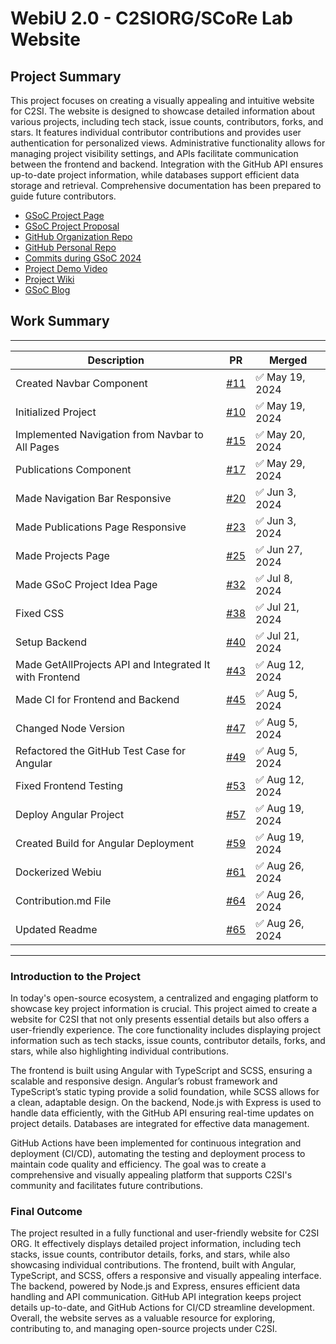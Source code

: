# WebiU 2.0 - C2SIORG/SCoRe Lab Website

## Project Summary

This project focuses on creating a visually appealing and intuitive website for C2SI. The website is designed to showcase detailed information about various projects, including tech stack, issue counts, contributors, forks, and stars. It features individual contributor contributions and provides user authentication for personalized views. Administrative functionality allows for managing project visibility settings, and APIs facilitate communication between the frontend and backend. Integration with the GitHub API ensures up-to-date project information, while databases support efficient data storage and retrieval. Comprehensive documentation has been prepared to guide future contributors.

- [GSoC Project Page](https://summerofcode.withgoogle.com/programs/2024/projects/bPKMA3rT)
- [GSoC Project Proposal](https://drive.google.com/file/d/1BalBLIbey3QwAzA8gdKh7yqAnwZErZow/view)
- [GitHub Organization Repo](https://github.com/c2siorg/Webiu)
- [GitHub Personal Repo](https://github.com/rajutkarsh07/Webiu)
- [Commits during GSoC 2024](https://github.com/c2siorg/Webiu/commits/feature/webiu-2024)
- [Project Demo Video]()
- [Project Wiki](https://github.com/c2siorg/Webiu/blob/feature/webiu-2024/README.md)
- [GSoC Blog](https://medium.com/@utkarshraj1306/google-summer-of-code24-with-c2siorg-abaa7a32564f)

## Work Summary

---

| **Description**                                         | **PR**                                          | **Merged**      |
| ------------------------------------------------------- | ----------------------------------------------- | --------------- |
| Created Navbar Component                                | [#11](https://github.com/c2siorg/Webiu/pull/11) | ✅ May 19, 2024 |
| Initialized Project                                     | [#10](https://github.com/c2siorg/Webiu/pull/10) | ✅ May 19, 2024 |
| Implemented Navigation from Navbar to All Pages         | [#15](https://github.com/c2siorg/Webiu/pull/15) | ✅ May 20, 2024 |
| Publications Component                                  | [#17](https://github.com/c2siorg/Webiu/pull/17) | ✅ May 29, 2024 |
| Made Navigation Bar Responsive                          | [#20](https://github.com/c2siorg/Webiu/pull/20) | ✅ Jun 3, 2024  |
| Made Publications Page Responsive                       | [#23](https://github.com/c2siorg/Webiu/pull/23) | ✅ Jun 3, 2024  |
| Made Projects Page                                      | [#25](https://github.com/c2siorg/Webiu/pull/25) | ✅ Jun 27, 2024 |
| Made GSoC Project Idea Page                             | [#32](https://github.com/c2siorg/Webiu/pull/32) | ✅ Jul 8, 2024  |
| Fixed CSS                                               | [#38](https://github.com/c2siorg/Webiu/pull/38) | ✅ Jul 21, 2024 |
| Setup Backend                                           | [#40](https://github.com/c2siorg/Webiu/pull/40) | ✅ Jul 21, 2024 |
| Made GetAllProjects API and Integrated It with Frontend | [#43](https://github.com/c2siorg/Webiu/pull/43) | ✅ Aug 12, 2024 |
| Made CI for Frontend and Backend                        | [#45](https://github.com/c2siorg/Webiu/pull/45) | ✅ Aug 5, 2024  |
| Changed Node Version                                    | [#47](https://github.com/c2siorg/Webiu/pull/47) | ✅ Aug 5, 2024  |
| Refactored the GitHub Test Case for Angular             | [#49](https://github.com/c2siorg/Webiu/pull/49) | ✅ Aug 5, 2024  |
| Fixed Frontend Testing                                  | [#53](https://github.com/c2siorg/Webiu/pull/53) | ✅ Aug 12, 2024 |
| Deploy Angular Project                                  | [#57](https://github.com/c2siorg/Webiu/pull/57) | ✅ Aug 19, 2024 |
| Created Build for Angular Deployment                    | [#59](https://github.com/c2siorg/Webiu/pull/59) | ✅ Aug 19, 2024 |
| Dockerized Webiu                                        | [#61](https://github.com/c2siorg/Webiu/pull/61) | ✅ Aug 26, 2024 |
| Contribution.md File                                    | [#64](https://github.com/c2siorg/Webiu/pull/64) | ✅ Aug 26, 2024 |
| Updated Readme                                          | [#65](https://github.com/c2siorg/Webiu/pull/65) | ✅ Aug 26, 2024 |

---

### Introduction to the Project

In today's open-source ecosystem, a centralized and engaging platform to showcase key project information is crucial. This project aimed to create a website for C2SI that not only presents essential details but also offers a user-friendly experience. The core functionality includes displaying project information such as tech stacks, issue counts, contributor details, forks, and stars, while also highlighting individual contributions.

The frontend is built using Angular with TypeScript and SCSS, ensuring a scalable and responsive design. Angular’s robust framework and TypeScript’s static typing provide a solid foundation, while SCSS allows for a clean, adaptable design. On the backend, Node.js with Express is used to handle data efficiently, with the GitHub API ensuring real-time updates on project details. Databases are integrated for effective data management.

GitHub Actions have been implemented for continuous integration and deployment (CI/CD), automating the testing and deployment process to maintain code quality and efficiency. The goal was to create a comprehensive and visually appealing platform that supports C2SI's community and facilitates future contributions.

### Final Outcome

The project resulted in a fully functional and user-friendly website for C2SI ORG. It effectively displays detailed project information, including tech stacks, issue counts, contributor details, forks, and stars, while also showcasing individual contributions. The frontend, built with Angular, TypeScript, and SCSS, offers a responsive and visually appealing interface. The backend, powered by Node.js and Express, ensures efficient data handling and API communication. GitHub API integration keeps project details up-to-date, and GitHub Actions for CI/CD streamline development. Overall, the website serves as a valuable resource for exploring, contributing to, and managing open-source projects under C2SI.
